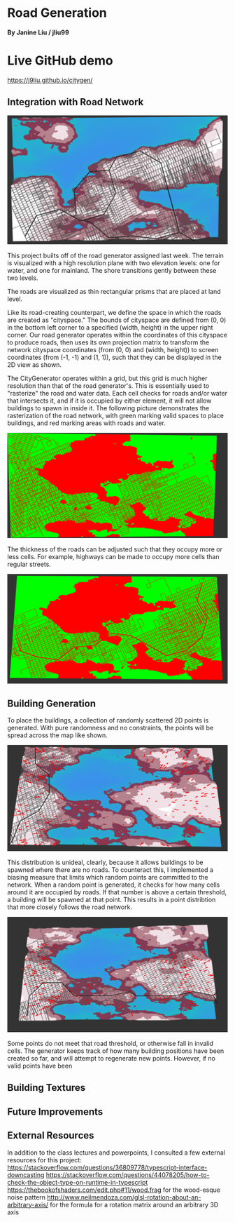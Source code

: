 # Road Generation
**By Janine Liu / jliu99**

# Live GitHub demo
https://j9liu.github.io/citygen/

## Integration with Road Network

![](img/roads.png)

This project builts off of the road generator assigned last week. The terrain is visualized with a high resolution plane with two elevation levels: one for water, and one for mainland. The shore transitions gently between these two levels.

The roads are visualized as thin rectangular prisms that are placed at land level.

Like its road-creating counterpart, we define the space in which the roads are created as "cityspace." The bounds of cityspace are defined from (0, 0) in the bottom left corner to a specified (width, height) in the upper right corner. Our road generator operates within the coordinates of this cityspace to produce roads, then uses its own projection matrix to transform the network cityspace coordinates (from (0, 0) and (width, height)) to screen coordinates (from (-1, -1) and (1, 1)), such that they can be displayed in the 2D view as shown.

The CityGenerator operates within a grid, but this grid is much higher resolution than that of the road generator's. This is essentially used to "rasterize" the road and water data. Each cell checks for roads and/or water that intersects it, and if it is occupied by either element, it will not allow buildings to spawn in inside it. The following picture demonstrates the rasterization of the road network, with green marking valid spaces to place buildings, and red marking areas with roads and water.

![](img/rasterizedroads.png)

The thickness of the roads can be adjusted such that they occupy more or less cells. For example, highways can be made to occupy more cells than regular streets.

![](img/rasterizedhighways.png)

## Building Generation

To place the buildings, a collection of randomly scattered 2D points is generated. With pure randomness and no constraints, the points will be spread across the map like shown.

![](img/pointsnobiasing.png)

This distribution is unideal, clearly, because it allows buildings to be spawned where there are no roads. To counteract this, I implemented a biasing measure that limits which random points are committed to the network. When a random point is generated, it checks for how many cells around it are occupied by roads. If that number is above a certain threshold, a building will be spawned at that point. This results in a point distribtion that more closely follows the road network.

![](img/pointswithbiasing.png)

Some points do not meet that road threshold, or otherwise fall in invalid cells. The generator keeps track of how many building positions have been created so far, and will attempt to regenerate new points. However, if no valid points have been

## Building Textures



## Future Improvements

## External Resources

In addition to the class lectures and powerpoints, I consulted a few external resources for this project:
https://stackoverflow.com/questions/36809778/typescript-interface-downcasting
https://stackoverflow.com/questions/44078205/how-to-check-the-object-type-on-runtime-in-typescript
https://thebookofshaders.com/edit.php#11/wood.frag for the wood-esque noise pattern
http://www.neilmendoza.com/glsl-rotation-about-an-arbitrary-axis/ for the formula for a rotation matrix around an arbitrary 3D axis